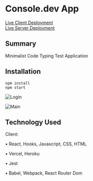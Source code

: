 # Console.dev App

[Live Client Deployment](https://console-dev-client.vercel.app/)  
[Live Server Deployment](https://console-app-server.herokuapp.com/)

## Summary
Minimalist Code Typing Test Application

## Installation

```
npm install
npm start
```
![Login](https://user-images.githubusercontent.com/72902345/113610033-38b69680-9612-11eb-8e4d-6069e59703ee.PNG)

![Main](https://user-images.githubusercontent.com/72902345/113610064-410ed180-9612-11eb-99fb-d82c1d423b9b.PNG)


## Technology Used

Client:

• React, Hooks, Javascript, CSS, HTML

• Vercel, Heroku

• Jest

• Babel, Webpack, React Router Dom
